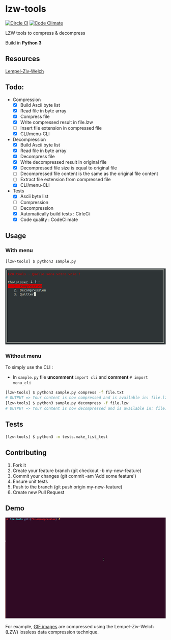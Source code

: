 # lzw-tools
[![Circle CI](https://circleci.com/gh/HugoPouliquen/lzw-tools.svg?style=shield)](https://circleci.com/gh/HugoPouliquen/lzw-tools)
[![Code Climate](https://codeclimate.com/github/HugoPouliquen/lzw-tools/badges/gpa.svg)](https://codeclimate.com/github/HugoPouliquen/lzw-tools)

LZW tools to compress &amp; decompress

Build in **Python 3**

## Resources
[Lempel-Ziv-Welch](https://fr.wikipedia.org/wiki/Lempel-Ziv-Welch)

## Todo:
- Compression
    - [x] Build Ascii byte list
    - [x] Read file in byte array
    - [x] Compress file
    - [x] Write compressed result in file.lzw
    - [ ] Insert file extension in compressed file
    - [x] CLI/menu-CLI
- Decompression
    - [x] Build Ascii byte list
    - [x] Read file in byte array
    - [x] Decompress file
    - [x] Write decompressed result in original file
    - [x] Decompressed file size is equal to original file
    - [ ] Decompressed file content is the same as the original file content
    - [ ] Extract file extension from compressed file
    - [x] CLI/menu-CLI
- Tests
    - [x] Ascii byte list
    - [ ] Compression
    - [ ] Decompression
    - [x] Automatically build tests : CirleCi
    - [x] Code quality : CodeClimate

## Usage

### With menu

```bash
[lzw-tools] $ python3 sample.py
```

![CLI-menu](img/menu_preview.png?raw=true)

### Without menu

To simply use the CLI :
- In `sample.py` file **uncomment**  `import cli` and  **comment** `# import menu_cli`
```bash
[lzw-tools] $ python3 sample.py compress -f file.txt
# OUTPUT => Your content is now compressed and is available in: file.lzw
[lzw-tools] $ python3 sample.py decompress -f file.lzw
# OUTPUT => Your content is now decompressed and is available in: file.txt
```

## Tests
```bash
[lzw-tools] $ python3 -m tests.make_list_test
```

## Contributing
1. Fork it
2. Create your feature branch (git checkout -b my-new-feature)
3. Commit your changes (git commit -am 'Add some feature')
4. Ensure unit tests
5. Push to the branch (git push origin my-new-feature)
6. Create new Pull Request

## Demo
![S](img/animation.gif?raw=true)

For example, [GIF images](https://en.wikipedia.org/wiki/GIF) are compressed using the Lempel–Ziv–Welch (LZW) lossless data compression technique.
